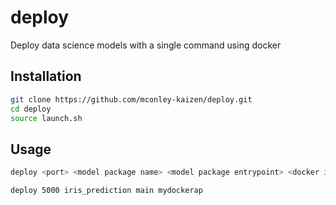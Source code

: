 # deploy
Deploy data science models with a single command using docker

## Installation
```bash
git clone https://github.com/mconley-kaizen/deploy.git
cd deploy
source launch.sh
```

## Usage
```bash
deploy <port> <model package name> <model package entrypoint> <docker image name>
```

```bash
deploy 5000 iris_prediction main mydockerap
```
